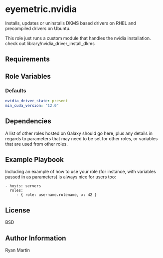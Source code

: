 # eyemetric.nvidia

Installs, updates or uninstalls DKMS based drivers on RHEL and precompiled
drivers on Ubuntu.

This role just runs a custom module that handles the nvidia installation. check
out library/nvidia_driver_install_dkms

## Requirements

## Role Variables

### Defaults

```yaml
nvidia_driver_state: present 
min_cuda_version: "12.0"
```

## Dependencies

A list of other roles hosted on Galaxy should go here, plus any details in
regards to parameters that may need to be set for other roles, or variables that
are used from other roles.

## Example Playbook

Including an example of how to use your role (for instance, with variables
passed in as parameters) is always nice for users too:

    - hosts: servers
      roles:
         - { role: username.rolename, x: 42 }

## License

BSD

## Author Information

Ryan Martin
